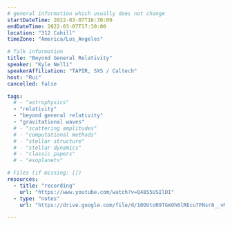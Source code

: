 ```yaml
---
# general information which usually does not change
startDateTime: 2022-03-07T16:30:00
endDateTime: 2022-03-07T17:30:00
location: "312 Cahill"
timeZone: "America/Los_Angeles"

# Talk information
title: "Beyond General Relativity"
speaker: "Kyle Nelli"
speakerAffiliation: "TAPIR, SXS / Caltech"
host: "Rui"
cancelled: false

tags:
  # - "astrophysics"
  - "relativity"
  - "beyond general relativity"
  - "gravitational waves"
  # - "scattering amplitudes"
  # - "computational methods"
  # - "stellar structure"
  # - "stellar dynamics"
  # - "classic papers"
  # - "exoplanets"

# Files (if missing: [])
resources:
  - title: "recording"
    url: "https://www.youtube.com/watch?v=Q48S5USIlDI"
  - type: "notes"
    url: "https://drive.google.com/file/d/10OUtoR9TGmOh6lREcu7FNsr8__vMy414/view?usp=drive_link"

---
```



